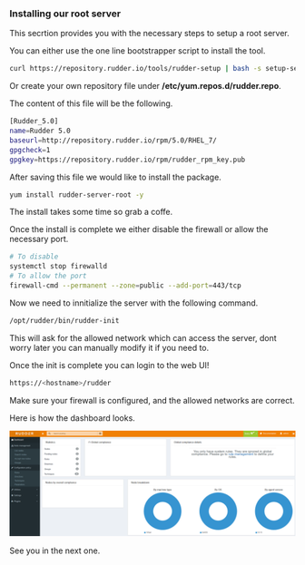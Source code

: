 ### Installing our root server

This secrtion provides you with the necessary steps to setup a root server.

You can either use the one line bootstrapper script to install the tool.

``` bash
curl https://repository.rudder.io/tools/rudder-setup | bash -s setup-server 5.0
```

Or create your own repository file under **/etc/yum.repos.d/rudder.repo**.

The content of this file will be the following.
 
``` bash
[Rudder_5.0]
name=Rudder 5.0
baseurl=http://repository.rudder.io/rpm/5.0/RHEL_7/
gpgcheck=1
gpgkey=https://repository.rudder.io/rpm/rudder_rpm_key.pub
```

After saving this file we would like to install the package.

``` bash
yum install rudder-server-root -y
```

The install takes some time so grab a coffe. 

Once the install is complete we either disable the firewall or allow the necessary port.

``` bash
# To disable
systemctl stop firewalld
# To allow the port
firewall-cmd --permanent --zone=public --add-port=443/tcp
```
Now we need to innitialize the server with the following command.

``` bash
/opt/rudder/bin/rudder-init
```

This will ask for the allowed network which can access the server, dont worry later you can manually modify it if you need to.

Once the init is complete you can login to the web UI!

``` bash
https://<hostname>/rudder
```

Make sure your firewall is configured, and the allowed networks are correct.

Here is how the dashboard looks.

![CertTree](../pics/dash.PNG)

See you in the next one.



